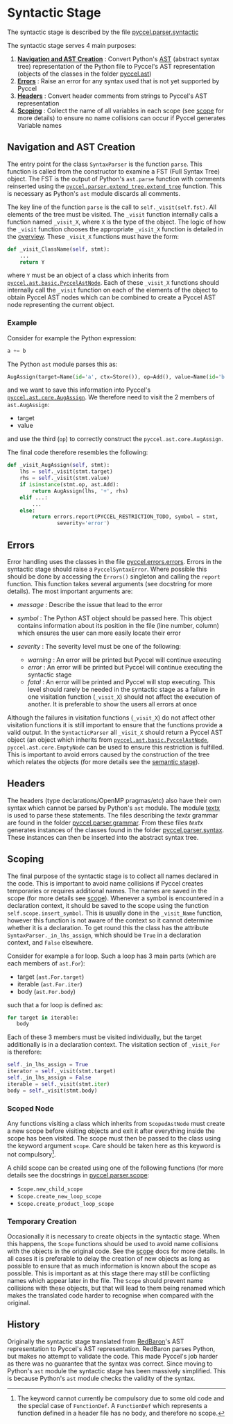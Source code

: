 # Syntactic Stage

The syntactic stage is described by the file [pyccel.parser.syntactic](../pyccel/parser/syntactic.py)

The syntactic stage serves 4 main purposes:

1.  [**Navigation and AST Creation**](#navigation-and-ast-creation) : Convert Python's [AST](https://docs.Python.org/3/library/ast.html) (abstract syntax tree) representation of the Python file to Pyccel's AST representation (objects of the classes in the folder [pyccel.ast](../pyccel/ast))
2.  [**Errors**](#errors) : Raise an error for any syntax used that is not yet supported by Pyccel
3.  [**Headers**](#headers) : Convert header comments from strings to Pyccel's AST representation
4.  [**Scoping**](#scoping) : Collect the name of all variables in each scope (see [scope](scope.md) for more details) to ensure no name collisions can occur if Pyccel generates Variable names

## Navigation and AST Creation

The entry point for the class `SyntaxParser` is the function `parse`.
This function is called from the constructor to examine a FST (Full Syntax Tree) object.
The FST is the output of Python's `ast.parse` function with comments reinserted using the [`pyccel.parser.extend_tree.extend_tree`](../pyccel/parser/extend_tree.py) function.
This is necessary as Python's `ast` module discards all comments.

The key line of the function `parse` is the call to `self._visit(self.fst)`.
All elements of the tree must be visited.
The `_visit` function internally calls a function named `_visit_X`, where `X` is the type of the object.
The logic of how the `_visit` function chooses the appropriate `_visit_X` function is detailed in the [overview](./overview.md#function-naming-conventions).
These `_visit_X` functions must have the form:

```python
def _visit_ClassName(self, stmt):
    ...
    return Y
```

where `Y` must be an object of a class which inherits from [`pyccel.ast.basic.PyccelAstNode`](../pyccel/ast/basic.py).
Each of these `_visit_X` functions should internally call the `_visit` function on each of the elements of the object to obtain Pyccel AST nodes which can be combined to create a Pyccel AST node representing the current object.

### Example

Consider for example the Python expression:

```python
a += b
```

The Python `ast` module parses this as:

```python
AugAssign(target=Name(id='a', ctx=Store()), op=Add(), value=Name(id='b', ctx=Load()))
```

and we want to save this information into Pyccel's [`pyccel.ast.core.AugAssign`](../pyccel/ast/core.py).
We therefore need to visit the 2 members of `ast.AugAssign`:

-   target
-   value

and use the third (`op`) to correctly construct the `pyccel.ast.core.AugAssign`.

The final code therefore resembles the following:

```python
def _visit_AugAssign(self, stmt):
    lhs = self._visit(stmt.target)
    rhs = self._visit(stmt.value)
    if isinstance(stmt.op, ast.Add):
        return AugAssign(lhs, '+', rhs)
    elif ...:
        ...
    else:
        return errors.report(PYCCEL_RESTRICTION_TODO, symbol = stmt,
                severity='error')
```

## Errors

Error handling uses the classes in the file [pyccel.errors.errors](../pyccel/errors/errors.py).
Errors in the syntactic stage should raise a `PyccelSyntaxError`.
Where possible this should be done by accessing the `Errors()` singleton and calling the `report` function.
This function takes several arguments (see docstring for more details).
The most important arguments are:

-   _message_ : Describe the issue that lead to the error

-   _symbol_ : The Python AST object should be passed here. This object contains information about its position in the file (line number, column) which ensures the user can more easily locate their error

-   _severity_ : The severity level must be one of the following:
    -   _warning_ : An error will be printed but Pyccel will continue executing
    -   _error_ : An error will be printed but Pyccel will continue executing the syntactic stage
    -   _fatal_ : An error will be printed and Pyccel will stop executing. This level should rarely be needed in the syntactic stage as a failure in one visitation function (`_visit_X`) should not affect the execution of another. It is preferable to show the users all errors at once

Although the failures in visitation functions (`_visit_X`) do not affect other visitation functions it is still important to ensure that the functions provide a valid output.
In the `SyntacticParser` all `_visit_X` should return a Pyccel AST object (an object which inherits from [`pyccel.ast.basic.PyccelAstNode`](../pyccel/ast/basic.py), `pyccel.ast.core.EmptyNode` can be used to ensure this restriction is fulfilled.
This is important to avoid errors caused by the construction of the tree which relates the objects (for more details see the [semantic stage](semantic_stage.md#object-tree)).

## Headers

The headers (type declarations/OpenMP pragmas/etc) also have their own syntax which cannot be parsed by Python's `ast` module.
The module [textx](http://textx.github.io/textX/stable/) is used to parse these statements.
The files describing the _textx_ grammar are found in the folder [pyccel.parser.grammar](../pyccel/parser/grammar).
From these files _textx_ generates instances of the classes found in the folder [pyccel.parser.syntax](../pyccel/parser/syntax).
These instances can then be inserted into the abstract syntax tree.

## Scoping

The final purpose of the syntactic stage is to collect all names declared in the code.
This is important to avoid name collisions if Pyccel creates temporaries or requires additional names.
The names are saved in the scope (for more details see [scope](scope.md)).
Whenever a symbol is encountered in a declaration context, it should be saved to the scope using the function `self.scope.insert_symbol`.
This is usually done in the `_visit_Name` function, however this function is not aware of the context so it cannot determine whether it is a declaration.
To get round this the class has the attribute `SyntaxParser._in_lhs_assign`, which should be `True` in a declaration context, and `False` elsewhere.

Consider for example a for loop. Such a loop has 3 main parts (which are each members of `ast.For`):

-   target  (`ast.For.target`)
-   iterable  (`ast.For.iter`)
-   body (`ast.For.body`)

such that a for loop is defined as:

```python
for target in iterable:
   body
```

Each of these 3 members must be visited individually, but the target additionally is in a declaration context.
The visitation section of `_visit_For` is therefore:

```python
self._in_lhs_assign = True
iterator = self._visit(stmt.target)
self._in_lhs_assign = False
iterable = self._visit(stmt.iter)
body = self._visit(stmt.body)
```

### Scoped Node

Any functions visiting a class which inherits from `ScopedAstNode` must create a new scope before visiting objects and exit it after everything inside the scope has been visited.
The scope must then be passed to the class using the keyword argument `scope`.
Care should be taken here as this keyword is not compulsory[^1].

[^1]: The keyword cannot currently be compulsory due to some old code and the special case of `FunctionDef`. A `FunctionDef` which represents a function defined in a header file has no body, and therefore no scope.

A child scope can be created using one of the following functions (for more details see the docstrings in [pyccel.parser.scope](../pyccel/parser/scope.py):

-   `Scope.new_child_scope`
-   `Scope.create_new_loop_scope`
-   `Scope.create_product_loop_scope`

### Temporary Creation

Occasionally it is necessary to create objects in the syntactic stage.
When this happens, the `Scope` functions should be used to avoid name collisions with the objects in the original code.
See the [scope](scope.md) docs for more details.
In all cases it is preferable to delay the creation of new objects as long as possible to ensure that as much information is known about the scope as possible.
This is important as at this stage there may still be conflicting names which appear later in the file.
The `Scope` should prevent name collisions with these objects, but that will lead to them being renamed which makes the translated code harder to recognise when compared with the original.

## History

Originally the syntactic stage translated from [RedBaron](https://github.com/PyCQA/redbaron)'s AST representation to Pyccel's AST representation.
RedBaron parses Python, but makes no attempt to validate the code.
This made Pyccel's job harder as there was no guarantee that the syntax was correct.
Since moving to Python's `ast` module the syntactic stage has been massively simplified.
This is because Python's `ast` module checks the validity of the syntax.
